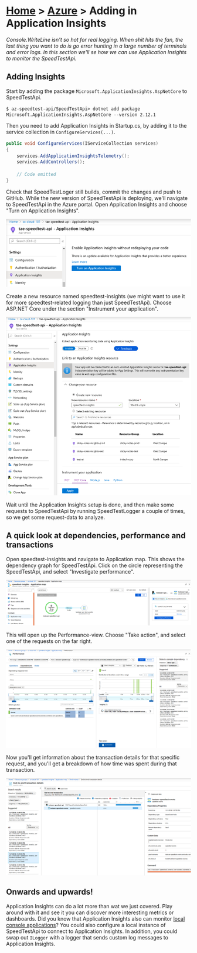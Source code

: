 [Home](../) > [Azure](index) > Adding in Application Insights
=============================================================
_Console.WriteLine isn't so hot for real logging. When shit hits the fan, the last thing you want to do is go error hunting in a large number of terminals and error logs. In this section we'll se how we can use Application Insights to monitor the SpeedTestApi._

Adding Insights
---------------
Start by adding the package `Microsoft.ApplicationInsights.AspNetCore` to SpeedTestApi.

```shell
$ az-speedtest-api/SpeedTestApi> dotnet add package Microsoft.ApplicationInsights.AspNetCore --version 2.12.1
```

Then you need to add Application Insights in Startup.cs, by adding it to the service collection in `ConfigureServices(...)`.

```csharp
public void ConfigureServices(IServiceCollection services)
{
    services.AddApplicationInsightsTelemetry();
    services.AddControllers();

    // Code omitted
}
```

Check that SpeedTestLoger still builds, commit the changes and push to GitHub. While the new version of SpeedTestApi is deploying, we'll navigate to SpeedTestApi in the Azure portal. Open Application Insights and choose "Turn on Application Insights".

![application-insights-1](images/application-insights-1.png)

Create a new resource named speedtest-insights (we might want to use it for more speedtest-related logging than just SpeedTestApi). Choose ASP.NET Core under the section "Instrument your application".

![application-insights-2](images/application-insights-2.png)

Wait until the Application Insights setup is done, and then make some requests to SpeedTestApi by running SpeedTestLogger a couple of times, so we get some request-data to analyze.

A quick look at dependencies, performance and transactions
----------------------------------------------------------
Open speedtest-insights and navigate to Application map. This shows the dependency graph for SpeedTestApi. Click on the circle representing the SpeedTestApi, and select "Investigate performance".

![application-insights-3](images/application-insights-3.png)

This will open up the Performance-view. Choose "Take action", and select one of the requests on the far right.

![application-insights-4](images/application-insights-4.png)

Now you'll get information about the transaction details for that specific request, and you'll get a breakdown of how time was spent during that transaction.

![application-insights-5](images/application-insights-5.png)

Onwards and upwards!
--------------------
Application Insights can do a lot more than wat we just covered. Play around with it and see it you can discover more interesting metrics or dashboards. Did you know that Application Insights also can monitor [local console applications](https://docs.microsoft.com/en-us/azure/application-insights/application-insights-console?toc=/azure/azure-monitor/toc.json)? You could also configure a local instance of SpeedTestApi to connect to Application Insights. In addition, you could swap out `ILogger` with a logger that sends custom log messages to Application Insights.
